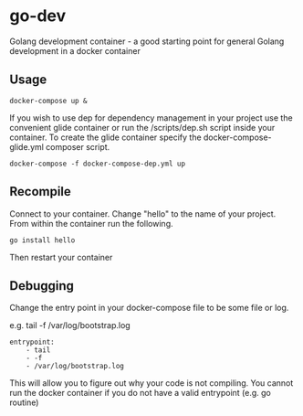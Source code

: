 # go-dev


Golang development container - a good starting point for general Golang development in a docker container

## Usage

```
docker-compose up &
```

If you wish to use dep for dependency management in your project use the convenient glide container or run the /scripts/dep.sh script inside your container.  To create the glide container specify the docker-compose-glide.yml composer script.

```
docker-compose -f docker-compose-dep.yml up
```

## Recompile

Connect to your container.  Change "hello" to the name of your project.  From within the container run the following.

```
go install hello
```

Then restart your container


## Debugging

Change the entry point in your docker-compose file to be some file or log.

e.g. tail -f /var/log/bootstrap.log

	entrypoint:
		- tail
    	- -f
    	- /var/log/bootstrap.log

This will allow you to figure out why your code is not compiling.  You cannot run the docker container if you do not have a valid entrypoint (e.g. go routine)
